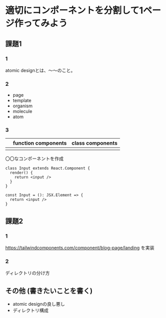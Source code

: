 # 適切にコンポーネントを分割して1ページ作ってみよう

## 課題1

### 1

atomic designとは、〜〜のこと。

### 2

- page
- template
- organism
- molecule
- atom

### 3

| | function components | class components |
| --- | --- | --- |
| | | |

〇〇なコンポーネントを作成

```tsx
class Input extends React.Component {
  render() {
    return <input />
  }
}

const Input = (): JSX.Element => {
  return <input />
}
```

## 課題2

### 1

https://tailwindcomponents.com/component/blog-page/landing を実装

### 2

ディレクトリの分け方

## その他 (書きたいことを書く)

- atomic designの良し悪し
- ディレクトリ構成
